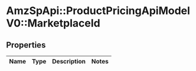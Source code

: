 # AmzSpApi::ProductPricingApiModelV0::MarketplaceId

## Properties
Name | Type | Description | Notes
------------ | ------------- | ------------- | -------------

